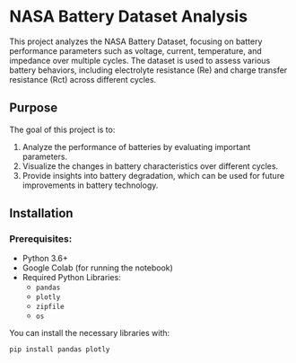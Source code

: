 # NASA Battery Dataset Analysis

This project analyzes the NASA Battery Dataset, focusing on battery performance parameters such as voltage, current, temperature, and impedance over multiple cycles. The dataset is used to assess various battery behaviors, including electrolyte resistance (Re) and charge transfer resistance (Rct) across different cycles.

## Purpose

The goal of this project is to:
1. Analyze the performance of batteries by evaluating important parameters.
2. Visualize the changes in battery characteristics over different cycles.
3. Provide insights into battery degradation, which can be used for future improvements in battery technology.

## Installation

### Prerequisites:
- Python 3.6+
- Google Colab (for running the notebook)
- Required Python Libraries:
  - `pandas`
  - `plotly`
  - `zipfile`
  - `os`

You can install the necessary libraries with:

```bash
pip install pandas plotly
